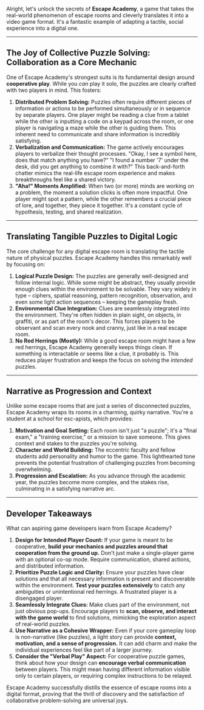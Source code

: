 Alright, let's unlock the secrets of **Escape Academy**, a game that takes the real-world phenomenon of escape rooms and cleverly translates it into a video game format. It's a fantastic example of adapting a tactile, social experience into a digital one.

---

## The Joy of Collective Puzzle Solving: Collaboration as a Core Mechanic

One of Escape Academy's strongest suits is its fundamental design around **cooperative play**. While you *can* play it solo, the puzzles are clearly crafted with two players in mind. This fosters:

1.  **Distributed Problem Solving:** Puzzles often require different pieces of information or actions to be performed simultaneously or in sequence by separate players. One player might be reading a clue from a tablet while the other is inputting a code on a keypad across the room, or one player is navigating a maze while the other is guiding them. This inherent need to communicate and share information is incredibly satisfying.
2.  **Verbalization and Communication:** The game actively encourages players to verbalize their thought processes. "Okay, I see a symbol here, does that match anything you have?" "I found a number '7' under the desk, did you get anything to combine it with?" This back-and-forth chatter mimics the real-life escape room experience and makes breakthroughs feel like a shared victory.
3.  **"Aha!" Moments Amplified:** When two (or more) minds are working on a problem, the moment a solution clicks is often more impactful. One player might spot a pattern, while the other remembers a crucial piece of lore, and together, they piece it together. It's a constant cycle of hypothesis, testing, and shared realization.

---

## Translating Tangible Puzzles to Digital Logic

The core challenge for any digital escape room is translating the tactile nature of physical puzzles. Escape Academy handles this remarkably well by focusing on:

1.  **Logical Puzzle Design:** The puzzles are generally well-designed and follow internal logic. While some might be abstract, they usually provide enough clues within the environment to be solvable. They vary widely in type – ciphers, spatial reasoning, pattern recognition, observation, and even some light action sequences – keeping the gameplay fresh.
2.  **Environmental Clue Integration:** Clues are seamlessly integrated into the environment. They're often hidden in plain sight, on objects, in graffiti, or as part of the room's decor. This forces players to be observant and scan every nook and cranny, just like in a real escape room.
3.  **No Red Herrings (Mostly):** While a good escape room might have a few red herrings, Escape Academy generally keeps things clean. If something is interactable or seems like a clue, it probably is. This reduces player frustration and keeps the focus on solving the *intended* puzzles.

---

## Narrative as Progression and Context

Unlike some escape rooms that are just a series of disconnected puzzles, Escape Academy wraps its rooms in a charming, quirky narrative. You're a student at a school for esc-apists, which provides:

1.  **Motivation and Goal Setting:** Each room isn't just "a puzzle"; it's a "final exam," a "training exercise," or a mission to save someone. This gives context and stakes to the puzzles you're solving.
2.  **Character and World Building:** The eccentric faculty and fellow students add personality and humor to the game. This lighthearted tone prevents the potential frustration of challenging puzzles from becoming overwhelming.
3.  **Progression and Escalation:** As you advance through the academic year, the puzzles become more complex, and the stakes rise, culminating in a satisfying narrative arc.

---

## Developer Takeaways

What can aspiring game developers learn from Escape Academy?

1.  **Design for Intended Player Count:** If your game is meant to be cooperative, **build your mechanics and puzzles around that cooperation from the ground up.** Don't just make a single-player game with an optional co-op mode. Require communication, shared actions, and distributed information.
2.  **Prioritize Puzzle Logic and Clarity:** Ensure your puzzles have clear solutions and that all necessary information is present and discoverable within the environment. **Test your puzzles extensively** to catch any ambiguities or unintentional red herrings. A frustrated player is a disengaged player.
3.  **Seamlessly Integrate Clues:** Make clues part of the environment, not just obvious pop-ups. Encourage players to **scan, observe, and interact with the game world** to find solutions, mimicking the exploration aspect of real-world puzzles.
4.  **Use Narrative as a Cohesive Wrapper:** Even if your core gameplay loop is non-narrative (like puzzles), a light story can provide **context, motivation, and a sense of progression.** It can add charm and make the individual experiences feel like part of a larger journey.
5.  **Consider the "Verbal Play" Aspect:** For cooperative puzzle games, think about how your design can **encourage verbal communication** between players. This might mean having different information visible only to certain players, or requiring complex instructions to be relayed.

Escape Academy successfully distills the essence of escape rooms into a digital format, proving that the thrill of discovery and the satisfaction of collaborative problem-solving are universal joys.